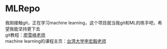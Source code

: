 # MLRepo

我刚接触git，正在学习machine learning，这个项目就当我git和ML的练手吧，希望我能坚持更下去  
git教程：[廖雪峰老师](https://www.liaoxuefeng.com/wiki/0013739516305929606dd18361248578c67b8067c8c017b000)  
machine learning的课程主页：[台湾大学李宏毅老师](http://speech.ee.ntu.edu.tw/~tlkagk/courses_ML17.html)
